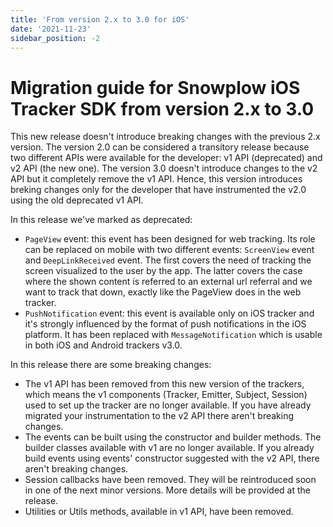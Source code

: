 ```yaml
---
title: 'From version 2.x to 3.0 for iOS'
date: '2021-11-23'
sidebar_position: -2
---
```


# Migration guide for Snowplow iOS Tracker SDK from version 2.x to 3.0

This new release doesn't introduce breaking changes with the previous 2.x version. The version 2.0 can be considered a transitory release because two different APIs were available for the developer: v1 API (deprecated) and v2 API (the new one). The version 3.0 doesn't introduce changes to the v2 API but it completely remove the v1 API. Hence, this version introduces breking changes only for the developer that have instrumented the v2.0 using the old deprecated v1 API.

In this release we've marked as deprecated:

- `PageView` event: this event has been designed for web tracking. Its role can be replaced on mobile with two different events: `ScreenView` event and `DeepLinkReceived` event. The first covers the need of tracking the screen visualized to the user by the app. The latter covers the case where the shown content is referred to an external url referral and we want to track that down, exactly like the PageView does in the web tracker.
- `PushNotification` event: this event is available only on iOS tracker and it's strongly influenced by the format of push notifications in the iOS platform. It has been replaced with `MessageNotification` which is usable in both iOS and Android trackers v3.0.

In this release there are some breaking changes:

- The v1 API has been removed from this new version of the trackers, which means the v1 components (Tracker, Emitter, Subject, Session) used to set up the tracker are no longer available. If you have already migrated your instrumentation to the v2 API there aren't breaking changes.
- The events can be built using the constructor and builder methods. The builder classes available with v1 are no longer available. If you already build events using events' constructor suggested with the v2 API, there aren't breaking changes.
- Session callbacks have been removed. They will be reintroduced soon in one of the next minor versions. More details will be provided at the release.
- Utilities or Utils methods, available in v1 API, have been removed.
